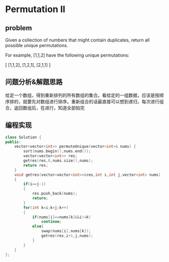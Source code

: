 # Permutation II
## problem
 Given a collection of numbers that might contain duplicates, return all possible unique permutations.

For example,
[1,1,2] have the following unique permutations:

[
  [1,1,2],
  [1,2,1],
  [2,1,1]
]
## 问题分析&解题思路
给定一个数组，得到重新排列的所有数组的集合。看给定的一组数据，应该是按顺序排的，就要先对数组进行排序。重新组合的话最直接可以想到递归，每次进行组合，返回数组后，在进行，知道全部拍完
## 编程实现
```C++
class Solution {
public:
    vector<vector<int>> permuteUnique(vector<int>& nums) {
        sort(nums.begin(),nums.end());
        vector<vector<int>> res;
        getres(res,0,nums.size(),nums);
        return res;
    }
    void getres(vector<vector<int>>&res,int i,int j,vector<int> nums)
    {
        if(i==j-1)
        {
            res.push_back(nums);
            return;
        }
        for(int k=i;k<j;k++)
        {
            if(nums[i]==nums[k]&&i!=k)
                continue;
            else{
                swap(nums[i],nums[k]);
                getres(res,i+1,j,nums);
            }
        }
    }
};
```
